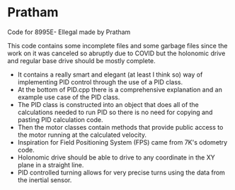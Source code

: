 # Pratham
Code for 8995E- Ellegal made by Pratham


This code contains some incomplete files and some garbage files since the work on it was canceled so abruptly due to COVID but the holonomic drive and regular base drive should be mostly complete.

- It contains a really smart and elegant (at least I think so) way of implementing PID control through the use of a PID class.
- At the bottom of PID.cpp there is a comprehensive explanation and an example use case of the PID class.
- The PID class is constructed into an object that does all of the calculations needed to run PID so there is no need for copying and pasting PID calculation code.
- Then the motor classes contain methods that provide public access to the motor running at the calculated velocity. 
- Inspiration for Field Positioning System (FPS) came from 7K's odometry code. 
- Holonomic drive should be able to drive to any coordinate in the XY plane in a straight line.
- PID controlled turning allows for very precise turns using the data from the inertial sensor.

